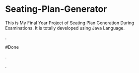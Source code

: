 # Seating-Plan-Generator

This is My Final Year Project of Seating Plan Generation During Examinations. It is totally developed using Java Language.










































































































.





















































#Done










































































































.




































































































































































































































































































































































































































































































.






































